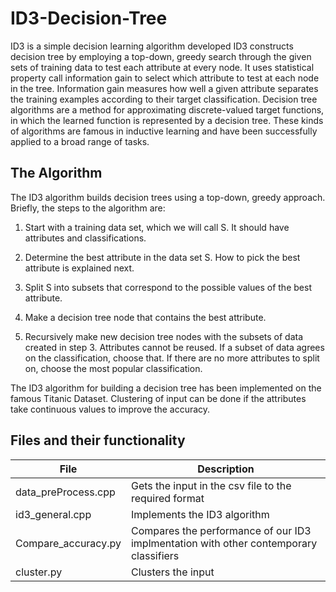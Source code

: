 # ID3-Decision-Tree


ID3 is a simple decision learning algorithm developed ID3 constructs decision tree by employing a top-down, greedy search through the given sets of training data to test each attribute at every node. It uses statistical property call information gain to select which attribute to test at each node in the tree. Information gain measures how well a given attribute separates the training examples according to their target classification. Decision tree algorithms are a method for approximating discrete-valued target functions, in which the learned function is represented by a decision tree. These kinds of algorithms are famous in inductive learning and have been successfully applied to a broad range of tasks. 


## The Algorithm

The ID3 algorithm builds decision trees using a top-down, greedy approach. Briefly, the steps to the algorithm are:
 
1) Start with a training data set, which we will call S. It should have attributes and classifications.
 
2) Determine the best attribute in the data set S. How to pick the best attribute is explained next.
 
3) Split S into subsets that correspond to the possible values of the best attribute.
 
4) Make a decision tree node that contains the best attribute.
 
5) Recursively make new decision tree nodes with the subsets of data created in step 3. Attributes cannot be reused. If a subset of data agrees on the classification, choose that. If there are no more attributes to split on, choose the most popular classification.
 

The ID3 algorithm for building a decision tree has been implemented on the famous Titanic Dataset. Clustering of input can be done if the attributes take continuous values to improve the accuracy.


## Files and their functionality

| File | Description |
|------|--------------|
|data_preProcess.cpp | Gets the input in the csv file to the required format|
|id3_general.cpp | Implements the ID3 algorithm |
|Compare_accuracy.py | Compares the performance of our ID3 implmentation with other contemporary classifiers|
|cluster.py | Clusters the input |

